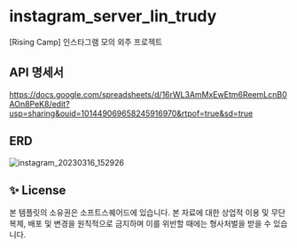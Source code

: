 # instagram_server_lin_trudy
[Rising Camp] 인스타그램 모의 외주 프로젝트

## API 명세서

https://docs.google.com/spreadsheets/d/16rWL3AmMxEwEtm6ReemLcnB0AOn8PeK8/edit?usp=sharing&ouid=101449069658245916970&rtpof=true&sd=true

## ERD

![instagram_20230316_152926](https://user-images.githubusercontent.com/101927543/229686980-8f5daa7a-ac39-4a72-90b2-7936dd062318.png)


## ✨ License

본 템플릿의 소유권은 소프트스퀘어드에 있습니다. 본 자료에 대한 상업적 이용 및 무단 복제, 배포 및 변경을 원칙적으로 금지하며 이를 위반할 때에는 형사처벌을 받을 수 있습니다.
